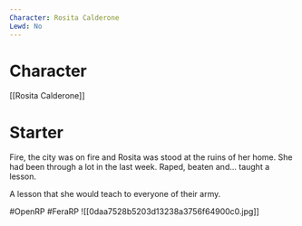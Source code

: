 ```yaml
---
Character: Rosita Calderone
Lewd: No
---
```

# Character
[[Rosita Calderone]]

# Starter
Fire, the city was on fire and Rosita was stood at the ruins of her home. She had been through a lot in the last week. Raped, beaten and... taught a lesson.

A lesson that she would teach to everyone of their army.

#OpenRP #FeraRP
![[0daa7528b5203d13238a3756f64900c0.jpg]]